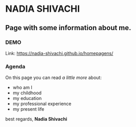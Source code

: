# NADIA SHIVACHI
## Page with some information about me.
### DEMO
Link: https://nadia-shivachi.github.io/homepagens/

### Agenda
On this page you can read *a little more* about:

- who am I
- my childhood
- my education
- my professional experience
- my present life

best regards, **Nadia Shivachi**
